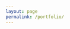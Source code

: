 ```yaml
---
layout: page
permalink: /portfolio/
---
```

<div id="portfolio-wrapper">

<a class="ellie-blog" href="https://ellie-django-blog.herokuapp.com" target="_blank">

</a>

<a class="itso" href="https://github.com/ollagada/ITSO?files=1"></a>

</div>